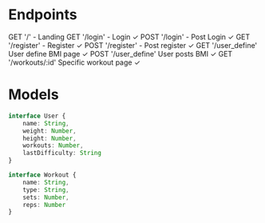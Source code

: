 # Endpoints
GET '/' - Landing
GET '/login' - Login ✓
POST '/login' - Post Login ✓
GET '/register' - Register ✓
POST '/register' - Post register ✓
GET '/user_define' User define BMI page ✓
POST '/user_define' User posts BMI ✓
GET '/workouts/:id' Specific workout page ✓

# Models

```ts
interface User {
    name: String,
    weight: Number,
    height: Number,
    workouts: Number,
    lastDifficulty: String
}

interface Workout {
    name: String,
    type: String,
    sets: Number,
    reps: Number
}

```